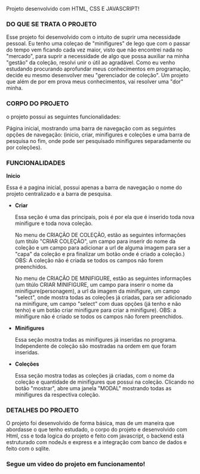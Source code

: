 Projeto desenvolvido com HTML, CSS E JAVASCRIPT! 

### DO QUE SE TRATA O PROJETO

Esse projeto foi desenvolvido com o intuito de suprir uma necessidade pessoal. Eu tenho uma coleçao de "minifigures" de lego que com o passar do tempo vem ficando cada vez maior, visto que não encontrei nada no "mercado", para suprir a necessidade de algo que possa auxiliar na minha "gestão" da coleção, resolvi unir o útil ao agradável. Como eu venho estudando procurando aprofundar meus conhecimentos em programação, decide eu mesmo desenvolver meu "gerenciador de coleção". Um projeto que além de por em prova meus conhecimentos, vai resolver uma "dor" minha.

### CORPO DO PROJETO

o projeto possui as seguintes funcionalidades:

Página inicial, mostrando uma barra de navegação com as seguintes opções de navegação: (inicio, criar, minifigures e coleções e uma barra de pesquisa no fim, onde pode ser pesquisado minifigures separadamente ou por coleções).   

### FUNCIONALIDADES

**Inicio**

Essa é a pagina inicial, possui apenas a barra de navegação o nome do projeto centralizado e a barra de pesquisa.

- **Criar**
    
    Essa seção é uma das principais, pois é por ela que é inserido toda nova minifigure e toda nova coleção.

    No menu de CRIAÇÃO DE COLEÇÃO, estão as seguintes informações (um titúlo "CRIAR COLEÇÃO", um campo para inserir do nome da coleção e um campo para adicionar a url de alguma imagem para ser a "capa" da coleção e pra finalizar um botão onde é criado a coleção.) OBS: A coleção não é criada se todos os campos não forem preenchidos.

    No menu de CRIAÇÃO DE MINIFIGURE, estão as seguintes informações (um titúlo CRIAR MINIFIGURE, um campo para inserir o nome da minifigure(personagem), a url da imagem da minifigure, um campo "select", onde mostra todas as coleções já criadas, para ser adicionado na minifigure, um campo "select" com duas opções (já tenho e não tenho) e um botão criar minifigure para criar a minifigure). OBS: a minifigure não é criado se todos os campos não forem preenchidos.

- **Minifigures**
    
    Essa seção mostra todas as minifigures já inseridas no programa. Independente de coleção são mostradas na ordem em que foram inseridas. 
    
- **Coleções**
    
    Essa seção mostra todas as coleções já criadas, com o nome da coleção e quantidade de minifigures que possui na coleção. Clicando no botão "mostrar", abre uma janela "MODAL" mostrando todas as minifigures da respectiva coleção.

### DETALHES DO PROJETO

O projeto foi desenvolvido de forma básica, mas de um maneira que abordasse o que tenho estudado, o corpo do projeto e desenvolvido com Html, css e toda logica do projeto e feito com javascript, o backend está estruturado com nodeJs e express e a integração com banco de dados e feito com o sqlite.

### Segue um video do projeto em funcionamento! 
